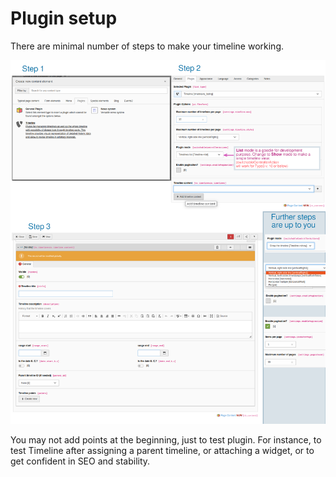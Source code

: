 # Plugin setup

There are minimal number of steps to make your timeline working.

![Setup plugin - first steps](/Documentation/images/BE-setup-first-steps.png)

You may not add points at the beginning, just to test plugin. For instance, to test Timeline after assigning a parent timeline, or attaching a widget, or to get confident in SEO and stability.
